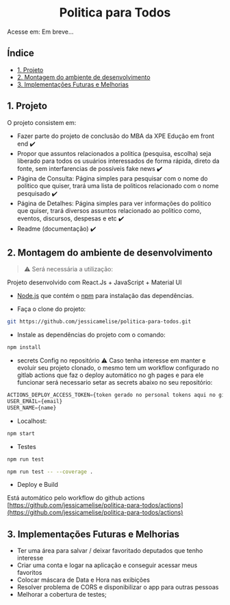 <h1 align="center">Politica para Todos</h1>

Acesse em: Em breve...

## Índice

* [1. Projeto](#1-projeto)
* [2. Montagem do ambiente de desenvolvimento](#2-montagem-do-ambiente-de-desenvolvimento)
* [3. Implementações Futuras e Melhorias](#3-implementações-futuras-e-melhorias)

## 1. Projeto

O projeto consistem em:

- Fazer parte do projeto de conclusão do MBA da XPE Edução em front end :heavy_check_mark:
- Propor que assuntos relacionados a politica (pesquisa, escolha) seja liberado para todos os usuários interessados de forma rápida, direto da fonte, sem interfarencias de possíveis fake news :heavy_check_mark:
- Página de Consulta: Página simples para pesquisar com o nome do politico que quiser, trará uma lista de politicos relacionado com o nome pesquisado :heavy_check_mark:
- Página de Detalhes: Página simples para ver informações do politico que quiser, trará diversos assuntos relacionado ao politico como, eventos, discursos, despesas e etc :heavy_check_mark:
- Readme (documentação) :heavy_check_mark:

## 2. Montagem do ambiente de desenvolvimento

> :warning: Será necessária a utilização:

Projeto desenvolvido com React.Js + JavaScript + Material UI

* [Node.js](https://nodejs.org/) que contém o [npm](https://docs.npmjs.com/) para instalação das dependências.

* Faça o clone do projeto:

``` sh
git https://github.com/jessicamelise/politica-para-todos.git
```

* Instale as dependências do projeto com o comando:

``` sh
npm install
```

* secrets Config no repositório
  :warning: Caso tenha interesse em manter e evoluir seu projeto clonado, o mesmo tem um workflow configurado no gitlab actions que faz o deploy automático no gh pages e para ele funcionar será necessario setar as secrets abaixo no seu repositório:

``` js
ACTIONS_DEPLOY_ACCESS_TOKEN={token gerado no personal tokens aqui no github}
USER_EMAIL={email}
USER_NAME={name}
```

* Localhost:

``` sh
npm start
```

* Testes

```sh
npm run test
```

```sh
npm run test -- --coverage .
```

* Deploy e Build

Está automático pelo workflow do github actions
[https://github.com/jessicamelise/politica-para-todos/actions](https://github.com/jessicamelise/politica-para-todos/actions)

## 3. Implementações Futuras e Melhorias

* Ter uma área para salvar / deixar favoritado deputados que tenho interesse
* Criar uma conta e logar na aplicação e conseguir acessar meus favoritos
* Colocar máscara de Data e Hora nas exibições
* Resolver problema de CORS e disponibilizar o app para outras pessoas 
* Melhorar a cobertura de testes;
